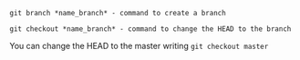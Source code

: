 `git branch *name_branch* - command to create a branch`

`git checkout *name_branch* - command to change the HEAD to the branch`

You can change the HEAD to the master writing `git checkout master`
